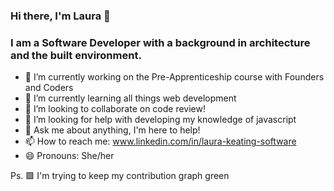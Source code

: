 ### Hi there, I'm Laura 👋

###  I am a Software Developer with a background in architecture and the built environment.

- 🔭 I’m currently working on the Pre-Apprenticeship course with Founders and Coders
- 🌱 I’m currently learning all things web development
- 👯 I’m looking to collaborate on code review!
- 🤔 I’m looking for help with developing my knowledge of javascript
- 💬 Ask me about anything, I'm here to help!
- 📫 How to reach me: www.linkedin.com/in/laura-keating-software
- 😄 Pronouns: She/her

Ps. 🟩 I'm trying to keep my contribution graph green
